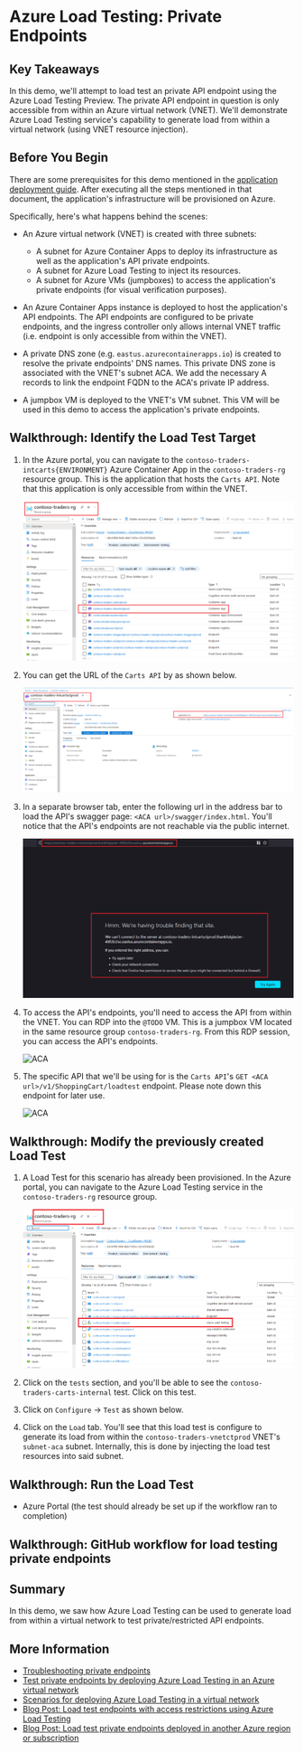 # Azure Load Testing: Private Endpoints

## Key Takeaways

In this demo, we'll attempt to load test an private API endpoint using the Azure Load Testing Preview. The private API endpoint in question is only accessible from within an Azure virtual network (VNET).
We'll demonstrate Azure Load Testing service's capability to generate load from within a virtual network (using VNET resource injection).

## Before You Begin

There are some prerequisites for this demo mentioned in the [application deployment guide](../app-deployment-guide.md). After executing all the steps mentioned in that document, the application's infrastructure will be provisioned on Azure.

Specifically, here's what happens behind the scenes:

* An Azure virtual network (VNET) is created with three subnets:
  * A subnet for Azure Container Apps to deploy its infrastructure as well as the application's API private endpoints.
  * A subnet for Azure Load Testing to inject its resources.
  * A subnet for Azure VMs (jumpboxes) to access the application's private endpoints (for visual verification purposes).

* An Azure Container Apps instance is deployed to host the application's API endpoints. The API endpoints are configured to be private endpoints, and the ingress controller only allows internal VNET traffic (i.e. endpoint is only accessible from within the VNET).

* A private DNS zone (e.g. `eastus.azurecontainerapps.io`) is created to resolve the private endpoints' DNS names. This private DNS zone is associated with the VNET's subnet ACA. We add the necessary A records to link the endpoint FQDN to the ACA's private IP address.

* A jumpbox VM is deployed to the VNET's VM subnet. This VM will be used in this demo to access the application's private endpoints.

## Walkthrough: Identify the Load Test Target

1. In the Azure portal, you can navigate to the `contoso-traders-intcarts{ENVIRONMENT}` Azure Container App in the `contoso-traders-rg` resource group. This is the application that hosts the `Carts API`. Note that this application is only accessible from within the VNET.

   ![ACA](./media/private-endpoint-1.png)

2. You can get the URL of the `Carts API` by as shown below.

   ![ACA](./media/private-endpoint-2.png)

3. In a separate browser tab, enter the following url in the address bar to load the API's swagger page: `<ACA url>/swagger/index.html`. You'll notice that the API's endpoints are not reachable via the public internet.

   ![ACA](./media/private-endpoint-3.png)

4. To access the API's endpoints, you'll need to access the API from within the VNET. You can RDP into the `@TODO` VM. This is a jumpbox VM located in the same resource group `contoso-traders-rg`. From this RDP session, you can access the API's endpoints.

   ![ACA](@TODO)

5. The specific API that we'll be using for is the `Carts API`'s `GET <ACA url>/v1/ShoppingCart/loadtest` endpoint. Please note down this endpoint for later use.

   ![ACA](@TODO)

## Walkthrough: Modify the previously created Load Test

1. A Load Test for this scenario has already been provisioned. In the Azure portal, you can navigate to the Azure Load Testing service in the `contoso-traders-rg` resource group.

   ![load testing](./media/load-test-browse.png)

2. Click on the `tests` section, and you'll be able to see the `contoso-traders-carts-internal` test. Click on this test.

3. Click on `Configure` -> `Test` as shown below.

4. Click on the `Load` tab. You'll see that this load test is configure to generate its load from within the `contoso-traders-vnetctprod` VNET's `subnet-aca` subnet. Internally, this is done by injecting the load test resources into said subnet.

## Walkthrough: Run the Load Test

* Azure Portal (the test should already be set up if the workflow ran to completion)

## Walkthrough: GitHub workflow for load testing private endpoints

## Summary

In this demo, we saw how Azure Load Testing can be used to generate load from within a virtual network to test private/restricted API endpoints.

## More Information

* [Troubleshooting private endpoints](https://docs.microsoft.com/en-us/azure/container-apps/troubleshoot-private-endpoints)
* [Test private endpoints by deploying Azure Load Testing in an Azure virtual network](https://learn.microsoft.com/en-us/azure/load-testing/how-to-test-private-endpoint)
* [Scenarios for deploying Azure Load Testing in a virtual network](https://learn.microsoft.com/en-us/azure/load-testing/concept-azure-load-testing-vnet-injection)
* [Blog Post: Load test endpoints with access restrictions using Azure Load Testing](https://techcommunity.microsoft.com/t5/apps-on-azure-blog/load-test-endpoints-with-access-restrictions-using-azure-load/ba-p/3610412)
* [Blog Post: Load test private endpoints deployed in another Azure region or subscription](https://techcommunity.microsoft.com/t5/apps-on-azure-blog/load-test-private-endpoints-deployed-in-another-azure-region-or/ba-p/3693277)
